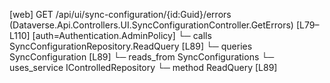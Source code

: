 [web] GET /api/ui/sync-configuration/{id:Guid}/errors  (Dataverse.Api.Controllers.UI.SyncConfigurationController.GetErrors)  [L79–L110] [auth=Authentication.AdminPolicy]
  └─ calls SyncConfigurationRepository.ReadQuery [L89]
  └─ queries SyncConfiguration [L89]
    └─ reads_from SyncConfigurations
  └─ uses_service IControlledRepository<SyncConfiguration>
    └─ method ReadQuery [L89]

